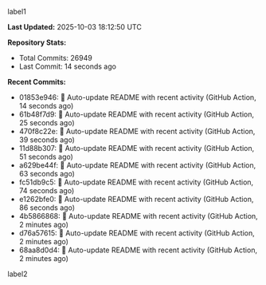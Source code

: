 
label1 
<!-- ACTIVITY_START -->
**Last Updated:** 2025-10-03 18:12:50 UTC

**Repository Stats:**
- Total Commits: 26949
- Last Commit: 14 seconds ago

**Recent Commits:**
- 01853e946: 🤖 Auto-update README with recent activity (GitHub Action, 14 seconds ago)
- 61b48f7d9: 🤖 Auto-update README with recent activity (GitHub Action, 25 seconds ago)
- 470f8c22e: 🤖 Auto-update README with recent activity (GitHub Action, 39 seconds ago)
- 11d88b307: 🤖 Auto-update README with recent activity (GitHub Action, 51 seconds ago)
- a629be44f: 🤖 Auto-update README with recent activity (GitHub Action, 63 seconds ago)
- fc51db9c5: 🤖 Auto-update README with recent activity (GitHub Action, 74 seconds ago)
- e1262bfe0: 🤖 Auto-update README with recent activity (GitHub Action, 86 seconds ago)
- 4b5866868: 🤖 Auto-update README with recent activity (GitHub Action, 2 minutes ago)
- d76a57615: 🤖 Auto-update README with recent activity (GitHub Action, 2 minutes ago)
- 68aa8d0d4: 🤖 Auto-update README with recent activity (GitHub Action, 2 minutes ago)
<!-- ACTIVITY_END -->

label2
